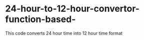 # 24-hour-to-12-hour-convertor-function-based-
This code converts 24 hour time into 12 hour time format
